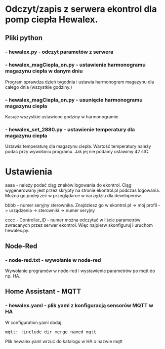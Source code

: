 # Odczyt/zapis z serwera ekontrol dla pomp ciepła Hewalex.

<h2> Pliki python</h2>



<h3> - hewalex.py - odczyt parametów z serwera</h3>
<h3> - hewalex_magCiepla_on.py - ustawienie harmonogramu magazynu ciepła w danym dniu</h3>

  Program sprawdza dzień tygodnia i ustawia harmonogram magazynu dla całego dnia (wszystkie godziny.)

<h3> - hewalex_magCiepla_on.py - usunięcie harmonogramu magazynu ciepła</h3>

  Kasuje wszystkie ustawione godziny w harmonogramie.

<h3> - hewalex_set_2880.py - ustawienie temperatury dla magazynu ciepła</h3>

  Ustawia temperaturę dla magazynu ciepła. Wartość temperatury należy podać przy wywołaniu programu. Jak jej nie podamy ustawimy 42 stC.

# Ustawienia

aaaa - należy podać ciąg znaków logowania do ekontrol. Ciąg wygenerowany jest przez skrypty na stronie ekontrol.pl podczas logowania. Można go podejrzeć w przeglądarce w narzędziu dla developerów.  

bbbb - numer seryjny sterownika. Znajdziesz go w ekontrol.pl -> mój profil -> urządzenia -> sterowniki -> numer seryjny

cccc - Controller_ID - numer można odczytać w liście parametrów zwracanych przez serwer ekontrol. Więc najpierw skonfiguruj i uruchom hewalex.py.

<h2> Node-Red</h2>

<h3> - node-red.txt - wywołanie w node-red</h3>

Wywołanie programów w node-red i wystawienie parametrów po mqtt do np. HA.

<h2> Home Assistant - MQTT</h2>

<h3> - hewalex.yaml - plik yaml z konfiguracją sensorów MQTT w HA</h3>

W configuration.yaml dodaj 
<pre>mqtt: !include_dir_merge_named mqtt</pre>

Plik hewalex.yaml wrzuć do katalogu w HA o nazwie mqtt

